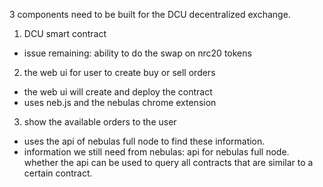3 components need to be built for the DCU decentralized exchange.  

1. DCU smart contract
- issue remaining: ability to do the swap on nrc20 tokens

2. the web ui for user to create buy or sell orders
- the web ui will create and deploy the contract
- uses neb.js and the nebulas chrome extension

3. show the available orders to the user
- uses the api of nebulas full node to find these information.
- information we still need from nebulas: api for nebulas full node.  whether the api can be used to query all contracts that are similar to a certain contract.
